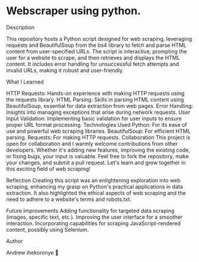 # Webscraper using python.

Description

  This repository hosts a Python script designed for web scraping, leveraging requests and BeautifulSoup from the bs4 library to fetch and parse HTML content from user-specified URLs. The script is interactive, prompting the user for a website to scrape, and then retrieves and displays the HTML content. It includes error handling for unsuccessful fetch attempts and invalid URLs, making it robust and user-friendly.

What I Learned

  HTTP Requests: Hands-on experience with making HTTP requests using the requests library.
  HTML Parsing: Skills in parsing HTML content using BeautifulSoup, essential for data extraction from web pages.
  Error Handling: Insights into managing exceptions that arise during network requests.
  User Input Validation: Implementing basic validation for user inputs to ensure proper URL format processing.
  Technologies Used
  Python: For its ease of use and powerful web scraping libraries.
  BeautifulSoup: For efficient HTML parsing.
  Requests: For making HTTP requests.
  Collaboration
  This project is open for collaboration and I warmly welcome contributions from other developers. Whether it's adding new features, 
  improving the existing code, or fixing bugs, your input is valuable. Feel free to fork the repository, make your changes, and submit a 
  pull 
  request. Let's learn and grow together in this exciting field of web scraping!

Reflection
      Creating this script was an enlightening exploration into web scraping, enhancing my grasp on Python's practical applications in data       extraction. It also highlighted the ethical aspects of web scraping and the need to adhere to a website's terms and robots.txt.
  
Future Improvements
  Adding functionality for targeted data scraping (images, specific text, etc.).
  Improving the user interface for a smoother interaction.
  Incorporating capabilities for scraping JavaScript-rendered content, possibly using Selenium.

  Author

  Andrew ihekoronye 💙
